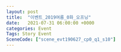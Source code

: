 ```yaml
---
layout: post
title:  "이벤트_2019여름_0화_오프닝"
date:   2021-07-31 06:00:00 +0000
categories: Event
Tags: Story Event
SceneCode: ["scene_evt190627_cp0_q1_s10"]
---
```

